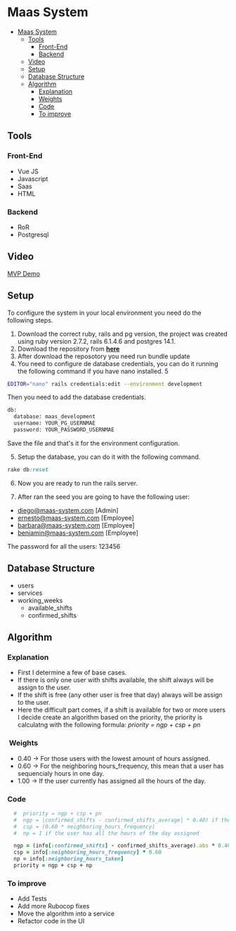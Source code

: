 # Maas System


- [Maas System](#maas-system)
  - [Tools](#tools)
    - [Front-End](#front-end)
    - [Backend](#backend)
  - [Video](#video)
  - [Setup](#setup)
  - [Database Structure](#database-structure)
  - [Algorithm](#algorithm)
    - [Explanation](#explanation)
    - [Weights](#weights)
    - [Code](#code)
    - [To improve](#to-improve)

## Tools
### Front-End
- Vue JS
- Javascript
- Saas
- HTML

### Backend
- RoR
- Postgresql

## Video
[MVP Demo](https://bit.ly/3hFVjcN)

## Setup
To configure the system in your local environment you need do the following steps.

1. Download the correct ruby, rails and pg version, the project was created using ruby version 2.7.2, rails 6.1.4.6 and postgres 14.1.
2. Download the repository from [**here**](https://github.com/diegoalay/maas)
3. After download the reposotory you need run bundle update
4. You need to configure de database credentials, you can do it running the following command if you have nano installed.
5
```bash
EDITOR="nano" rails credentials:edit --environment development
```
Then you need to add the database credentials.

```bash
db:
  database: maas_development
  username: YOUR_PG_USERNMAE
  password: YOUR_PASSWORD_USERNMAE
```

Save the file and that's it for the environment configuration.

5. Setup the database, you can do it with the following command.

``` ruby
rake db:reset
```
6. Now you are ready to run the rails server.

7. After ran the seed you are going to have the following user:
  - diego@maas-system.com [Admin]
  - ernesto@maas-system.com [Employee]
  - barbara@maas-system.com [Employee]
  - benjamin@maas-system.com [Employee]

The password for all the users: 123456

## Database Structure
- users
- services
- working_weeks
  - available_shifts
  - confirmed_shifts

## Algorithm
### Explanation
- First I determine a few of base cases.
- If there is only one user with shifts available, the shift always will be assign to the user.
- If the shift is free (any other user is free that day) always will be assign to the user.
- Here the difficult part comes, if a shift is available for two or more users I decide create an algorithm based on the priority, the priority is calculatng with the following formula: *priority = ngp + csp + pn*

###  Weights
- 0.40 -> For those users with the lowest amount of hours assigned.
- 0.60 -> For the neighboring hours_frequency, this mean that a user has sequencialy hours in one day.
- 1.00 -> If the user currently has assigned all the hours of the day.

### Code
```ruby
  #  priority = ngp + csp + pn
  #  ngp = |confirmed_shifts - confirmed_shifts_average| * 0.40) if the current user has all the week taken
  #  csp = (0.60 * neighboring_hours_frequency)
  #  np = 1 if the user has all the hours of the day assigned

  ngp = (info[:confirmed_shifts] - confirmed_shifts_average).abs * 0.40
  csp = info[:neighboring_hours_frequency] * 0.60
  np = info[:neighboring_hours_taken]
  priority = ngp + csp + np
```

### To improve
- Add Tests
- Add more Rubocop fixes
- Move the algorithm into a service
- Refactor code in the UI
